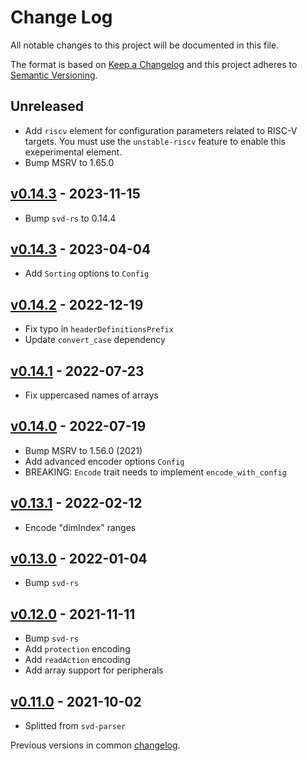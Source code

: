 # Change Log

All notable changes to this project will be documented in this file.

The format is based on [Keep a Changelog](http://keepachangelog.com/)
and this project adheres to [Semantic Versioning](http://semver.org/).

## Unreleased

- Add `riscv` element for configuration parameters related to RISC-V targets.
  You must use the `unstable-riscv` feature to enable this exeperimental element.
- Bump MSRV to 1.65.0

## [v0.14.3] - 2023-11-15

- Bump `svd-rs` to 0.14.4

## [v0.14.3] - 2023-04-04

- Add `Sorting` options to `Config`

## [v0.14.2] - 2022-12-19

- Fix typo in `headerDefinitionsPrefix`
- Update `convert_case` dependency

## [v0.14.1] - 2022-07-23

- Fix uppercased names of arrays

## [v0.14.0] - 2022-07-19

- Bump MSRV to 1.56.0 (2021)
- Add advanced encoder options `Config`
- BREAKING: `Encode` trait needs to implement `encode_with_config`

## [v0.13.1] - 2022-02-12

- Encode "dimIndex" ranges

## [v0.13.0] - 2022-01-04

- Bump `svd-rs`

## [v0.12.0] - 2021-11-11

- Bump `svd-rs`
- Add `protection` encoding
- Add `readAction` encoding
- Add array support for peripherals

## [v0.11.0] - 2021-10-02
- Splitted from `svd-parser`

Previous versions in common [changelog](../CHANGELOG.md).

[Unreleased]: https://github.com/rust-embedded/svd/compare/svd-rs-v0.14.4...HEAD
[v0.14.4]: https://github.com/rust-embedded/svd/compare/svd-rs-v0.14.3...svd-rs-v0.14.4
[v0.14.3]: https://github.com/rust-embedded/svd/compare/svd-encoder-v0.14.2..svd-rs-v0.14.2
[v0.14.2]: https://github.com/rust-embedded/svd/compare/svd-encoder-v0.14.1..svd-encoder-v0.14.2
[v0.14.1]: https://github.com/rust-embedded/svd/compare/v0.14.0..svd-encoder-v0.14.1
[v0.14.0]: https://github.com/rust-embedded/svd/compare/svd-rs-v0.13.1..v0.14.0
[v0.13.1]: https://github.com/rust-embedded/svd/compare/svd-parser-v0.13.1...svd-rs-v0.13.1
[v0.13.0]: https://github.com/rust-embedded/svd/compare/v0.12.0...v0.13.0
[v0.12.0]: https://github.com/rust-embedded/svd/compare/v0.11.0...v0.12.0
[v0.11.0]: https://github.com/rust-embedded/svd/compare/v0.10.2...v0.11.0
